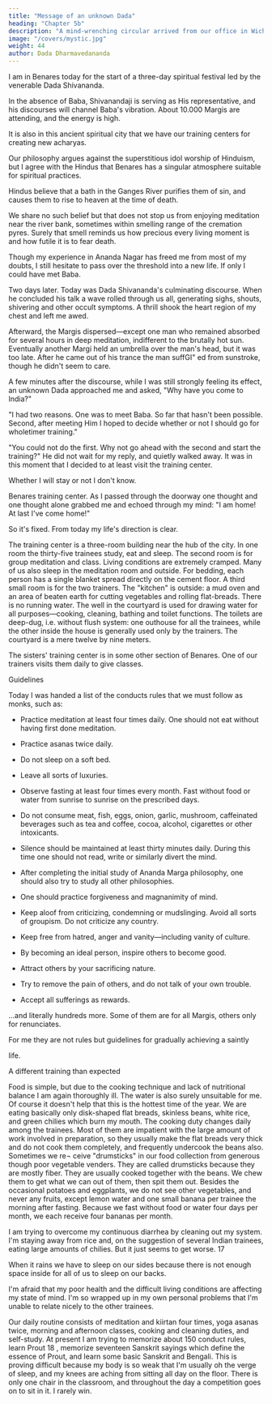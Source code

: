 ```yaml
---
title: "Message of an unknown Dada"
heading: "Chapter 5b"
description: "A mind-wrenching circular arrived from our office in Wichita. Baba is in jail in India"
image: "/covers/mystic.jpg"
weight: 44
author: Dada Dharmavedananda
---
```

 

I am in Benares today for the start of a three-day spiritual festival led by the venerable Dada Shivananda. 

In the absence of Baba, Shivanandaji is serving as His representative, and his discourses will channel Baba's vibration. About 10.000 Margis are attending, and the energy is high. 

It is also in this ancient spiritual city that we have our training centers for creating new acharyas. 

Our philosophy argues against the superstitious idol worship of Hinduism, but I agree with the Hindus that Benares has a singular atmosphere suitable for spiritual practices. 

Hindus believe that a bath in the Ganges River purifies them of sin, and causes them to rise to heaven at the time of death.

We share no such belief but that does not stop us from enjoying meditation near the river bank, sometimes within smelling range of the cremation pyres. Surely that smell reminds us how precious every living moment is and how futile it is to fear death. 

Though my experience in Ananda Nagar has freed me from most of my doubts, I still hesitate to pass over the threshold into a new life. If only I could have met Baba. 

Two days later. Today was Dada Shivananda's culminating discourse. When he concluded his talk a wave rolled through us all, generating sighs, shouts, shivering and other occult symptoms. A thrill shook the heart region of my chest and left me awed. 

Afterward, the Margis dispersed—except one man who remained absorbed 
for several hours in deep meditation, indifferent to the brutally hot sun. 
Eventually another Margi held an umbrella over the man's head, but it was too 
late. After he came out of his trance the man suffGI" ed from sunstroke, though 
he didn't seem to care. 

A few minutes after the discourse, while I was still strongly feeling its 
effect, an unknown Dada approached me and asked, "Why have you come to 
India?" 

"I had two reasons. One was to meet Baba. So far that hasn't been possible. 
Second, after meeting Him I hoped to decide whether or not I should go for 
wholetimer training." 

"You could not do the first. Why not go ahead with the second and start the 
training?" He did not wait for my reply, and quietly walked away. It was in this moment that I decided to at least visit the training center. 

Whether I will stay or not I don't know. 

Benares training center. As I passed through the doorway one thought and 
one thought alone grabbed me and echoed through my mind: "I am home! At 
last I've come home!" 

So it's fixed. From today my life's direction is clear. 

The training center is a three-room building near the hub of the city. In one 
room the thirty-five trainees study, eat and sleep. The second room is for group 
meditation and class. Living conditions are extremely cramped. Many of us 
also sleep in the meditation room and outside. For bedding, each person has a 
single blanket spread directly on the cement floor. A third small room is for the 
two trainers. The "kitchen" is outside: a mud oven and an area of beaten earth 
for cutting vegetables and rolling flat-breads. There is no running water. The 
well in the courtyard is used for drawing water for all purposes—cooking, 
cleaning, bathing and toilet functions. The toilets are deep-dug, i.e. without 
flush system: one outhouse for all the trainees, while the other inside the house 
is generally used only by the trainers. The courtyard is a mere twelve by nine 
meters. 

The sisters' training center is in some other section of Benares. One of our 
trainers visits them daily to give classes. 

Guidelines 

Today I was handed a list of the conducts rules that we must follow as 
monks, such as: 

* Practice meditation at least four times daily. One should not eat without 
having first done meditation. 

* Practice asanas twice daily. 

* Do not sleep on a soft bed. 

* Leave all sorts of luxuries. 

* Observe fasting at least four times every month. Fast without food or water 
from sunrise to sunrise on the prescribed days. 

* Do not consume meat, fish, eggs, onion, garlic, mushroom, caffeinated 
beverages such as tea and coffee, cocoa, alcohol, cigarettes or other 
intoxicants. 

* Silence should be maintained at least thirty minutes daily. During this time 
one should not read, write or similarly divert the mind. 

* After completing the initial study of Ananda Marga philosophy, one should 
also try to study all other philosophies. 

* One should practice forgiveness and magnanimity of mind. 

* Keep aloof from criticizing, condemning or mudslinging. Avoid all sorts of 
groupism. Do not criticize any country. 

* Keep free from hatred, anger and vanity—including vanity of culture. 

* By becoming an ideal person, inspire others to become good. 

* Attract others by your sacrificing nature. 

* Try to remove the pain of others, and do not talk of your own trouble. 

* Accept all sufferings as rewards. 


...and literally hundreds more. Some of them are for all Margis, others only 
for renunciates. 

For me they are not rules but guidelines for gradually achieving a saintly 

life. 

A different training than expected 

Food is simple, but due to the cooking technique and lack of nutritional 
balance I am again thoroughly ill. The water is also surely unsuitable for me. 
Of course it doesn't help that this is the hottest time of the year. We are eating 
basically only disk-shaped flat breads, skinless beans, white rice, and green 
chilies which burn my mouth. The cooking duty changes daily among the 
trainees. Most of them are impatient with the large amount of work involved in 
preparation, so they usually make the flat breads very thick and do not cook 
them completely, and frequently undercook the beans also. Sometimes we re¬ 
ceive "drumsticks" in our food collection from generous though poor vegetable 
venders. They are called drumsticks because they are mostly fiber. They are 
usually cooked together with the beans. We chew them to get what we can out 
of them, then spit them out. Besides the occasional potatoes and eggplants, we 
do not see other vegetables, and never any fruits, except lemon water and one 
small banana per trainee the morning after fasting. Because we fast without 
food or water four days per month, we each receive four bananas per month. 

I am trying to overcome my continuous diarrhea by cleaning out my system. I'm staying away from rice and, on the suggestion of several Indian trainees, eating large amounts of chilies. But it just seems to get worse. 17 

When it rains we have to sleep on our sides because there is not enough space inside for all of us to sleep on our backs. 

I'm afraid that my poor health and the difficult living conditions are affecting my state of mind. I'm so wrapped up in my own personal problems that I'm unable to relate nicely to the other trainees. 

Our daily routine consists of meditation and kiirtan four times, yoga asanas twice, morning and afternoon classes, cooking and cleaning duties, and self-study. At present I am trying to memorize about 150 conduct rules, learn Prout 18 , memorize seventeen Sanskrit sayings which define the essence of Prout, and learn some basic Sanskrit and Bengali. This is proving difficult because my body is so weak that I'm usually oh the verge of sleep, and my knees are aching from sitting all day on the floor. There is only one chair in the classroom, and throughout the day a competition goes on to sit in it. I rarely win. 
